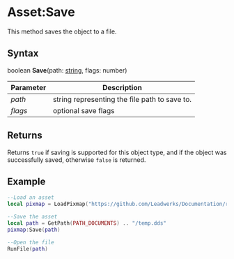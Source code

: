 # Asset:Save

This method saves the object to a file.

## Syntax

boolean **Save**(path: [string](https://www.lua.org/manual/5.4/manual.html#6.4), flags: number)

| Parameter | Description |
|---|---|
| *path* | string representing the file path to save to. |
| *flags* | optional save flags |

## Returns

Returns `true` if saving is supported for this object type, and if the object was successfully saved, otherwise `false` is returned.

## Example

```lua
--Load an asset
local pixmap = LoadPixmap("https://github.com/Leadwerks/Documentation/raw/master/Assets/Materials/Brick/brickwall01.dds")

--Save the asset
local path = GetPath(PATH_DOCUMENTS) .. "/temp.dds"
pixmap:Save(path)

--Open the file
RunFile(path)
```
